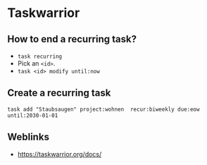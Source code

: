# Taskwarrior

## How to end a recurring task?

 * `task recurring`
 * Pick an `<id>`.
 * `task <id> modify until:now`

## Create a recurring task

```
task add "Staubsaugen" project:wohnen  recur:biweekly due:eow until:2030-01-01
```

## Weblinks

 * https://taskwarrior.org/docs/